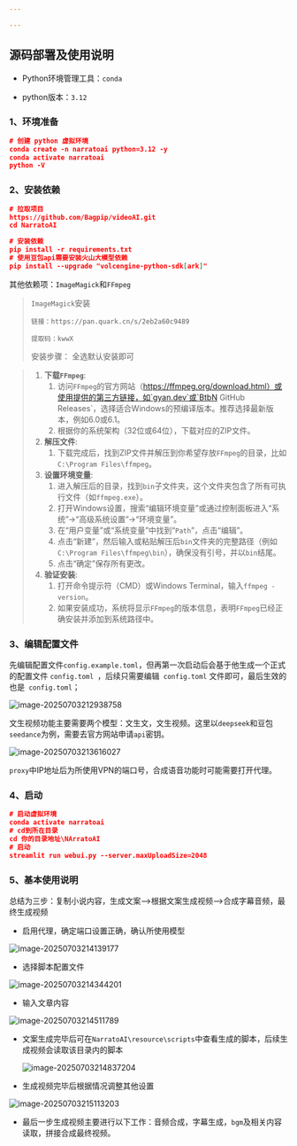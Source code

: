 ```yaml
---

---
```


## 源码部署及使用说明

- Python环境管理工具：`conda`

- python版本：`3.12`

### 1、环境准备

```JSON
# 创建 python 虚拟环境
conda create -n narratoai python=3.12 -y
conda activate narratoai
python -V
```

### 2、安装依赖

```JSON
# 拉取项目
https://github.com/Bagpip/videoAI.git
cd NarratoAI

# 安装依赖
pip install -r requirements.txt
# 使用豆包api需要安装火山大模型依赖
pip install --upgrade "volcengine-python-sdk[ark]"
```

其他依赖项：`ImageMagick`和`FFmpeg`

> `ImageMagick`安装
>
> `链接：https://pan.quark.cn/s/2eb2a60c9489`
>
> `提取码：kwwX`
>
> 安装步骤： 全选默认安装即可

> 1. **下载`FFmpeg`**:
>    1. 访问`FFmpeg`的官方网站（https://ffmpeg.org/download.html）或使用提供的第三方链接，如`gyan.dev`或`BtbN GitHub Releases`，选择适合Windows的预编译版本。推荐选择最新版本，例如6.0或6.1。
>    2. 根据你的系统架构（32位或64位），下载对应的ZIP文件。
> 2. **解压文件**:
>    1. 下载完成后，找到ZIP文件并解压到你希望存放`FFmpeg`的目录，比如`C:\Program Files\ffmpeg`。
> 3. **设置环境变量**:
>    1. 进入解压后的目录，找到`bin`子文件夹，这个文件夹包含了所有可执行文件（如`ffmpeg.exe`）。
>    2. 打开Windows设置，搜索“编辑环境变量”或通过控制面板进入“系统”->“高级系统设置”->“环境变量”。
>    3. 在“用户变量”或“系统变量”中找到“`Path`”，点击“编辑”。
>    4. 点击“新建”，然后输入或粘贴解压后`bin`文件夹的完整路径（例如`C:\Program Files\ffmpeg\bin`），确保没有引号，并以`bin`结尾。
>    5. 点击“确定”保存所有更改。
> 4. **验证安装**:
>    1. 打开命令提示符（CMD）或Windows Terminal，输入`ffmpeg -version`。
>    2. 如果安装成功，系统将显示`FFmpeg`的版本信息，表明`FFmpeg`已经正确安装并添加到系统路径中。

### 3、编辑配置文件

先编辑配置文件`config.example.toml`，但再第一次启动后会基于他生成一个正式的配置文件 `config.toml `，后续只需要编辑` config.toml` 文件即可，最后生效的也是` config.toml`；

![image-20250703212938758](docs/image-20250703212938758.png)

文生视频功能主要需要两个模型：文生文，文生视频。这里以`deepseek`和豆包`seedance`为例，需要去官方网站申请`api`密钥。

![image-20250703213616027](docs/image-20250703213616027.png)

`proxy`中IP地址后为所使用VPN的端口号，合成语音功能时可能需要打开代理。

### 4、启动

```json
# 启动虚拟环境
conda activate narratoai
# cd到所在目录
cd 你的目录地址\NArratoAI
# 启动
streamlit run webui.py --server.maxUploadSize=2048
```

### 5、基本使用说明

总结为三步：复制小说内容，生成文案-->根据文案生成视频-->合成字幕音频，最终生成视频

- 启用代理，确定端口设置正确，确认所使用模型

![image-20250703214139177](docs/image-20250703214139177.png)

- 选择脚本配置文件

![image-20250703214344201](docs/image-20250703214344201.png)

- 输入文章内容

![image-20250703214511789](docs/image-20250703214511789.png)

- 文案生成完毕后可在`NarratoAI\resource\scripts`中查看生成的脚本，后续生成视频会读取该目录内的脚本

  ![image-20250703214837204](docs/image-20250703214837204.png)

- 生成视频完毕后根据情况调整其他设置

![image-20250703215113203](docs/image-20250703215113203.png)

- 最后一步生成视频主要进行以下工作：音频合成，字幕生成，`bgm`及相关内容读取，拼接合成最终视频。

